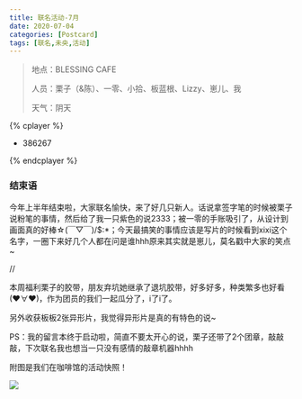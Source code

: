 ```yaml
---
title: 联名活动-7月
date: 2020-07-04
categories: [Postcard]
tags: [联名,未央,活动]
---
```


> 地点：BLESSING  CAFE
>
> 人员：栗子（&陈）、一零、小拾、板蓝根、Lizzy、崽儿、我
>
> 天气：阴天

{% cplayer  %}

  - 386267

{% endcplayer %}

### 结束语

今年上半年结束啦，大家联名愉快，来了好几只新人。话说拿签字笔的时候被栗子说粉笔的事情，然后给了我一只紫色的说2333；被一零的手账吸引了，从设计到画面真的好棒☆(￣▽￣)/$:*；今天最搞笑的事情应该是写片的时候看到xixi这个名字，一圈下来好几个人都在问是谁hhh原来其实就是崽儿，莫名戳中大家的笑点~

//

本周福利栗子的胶带，朋友弃坑她继承了退坑胶带，好多好多，种类繁多也好看(♥∀♥)，作为团员的我们一起瓜分了，i了i了。

另外收获板板2张异形片，我觉得异形片是真的有特色的说~

PS：我的留言本终于启动啦，简直不要太开心的说，栗子还带了2个团章，敲敲敲，下次联名我也想当一只没有感情的敲章机器hhhh

附图是我们在咖啡馆的活动快照！

![](https://cdn.jsdelivr.net/gh/mumozi/Figure_bed/imagine/1593884550065.jpg)
